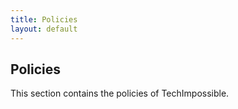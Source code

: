 ```yaml
---
title: Policies
layout: default
---
```


<div class="section">
  <h2 class="section-title">Policies</h2>
  <div class="section-content">
    <p>This section contains the policies of TechImpossible.</p>
  </div>
</div>
